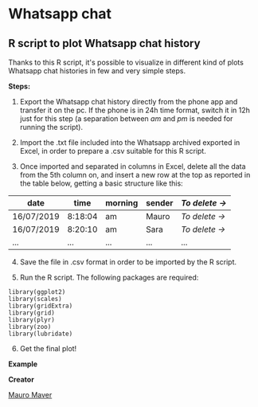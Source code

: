 # Whatsapp chat
## R script to plot Whatsapp chat history

Thanks to this R script, it's possible to visualize in different kind of plots Whatsapp chat histories in few and very simple steps.

**Steps:**

   1. Export the Whatsapp chat history directly from the phone app and transfer it on the pc. If the phone is in 24h time format, switch it in 12h just for this step (a separation between *am* and *pm* is needed for running the script).

   2. Import the .txt file included into the Whatsapp archived exported in Excel, in order to prepare a .csv suitable for this R script.

   3. Once imported and separated in columns in Excel, delete all the data from the 5th column on, and insert a new row at the top as reported in the table below, getting a basic structure like this:

date  | time  | morning | sender | *To delete  ->*
--|--|--|--|--
16/07/2019  | 8:18:04  | am | Mauro | *To delete  ->*
16/07/2019  | 8:20:10  | am | Sara | *To delete  ->*
...  |...   |...   |...  |...

   4. Save the file in .csv format in order to be imported by the R script.

   5. Run the R script. The following packages are required:

```
library(ggplot2)
library(scales)
library(gridExtra)
library(grid)
library(plyr)
library(zoo)
library(lubridate)
```

   6. Get the final plot!

**Example**


**Creator**

[Mauro Maver](https://github.com/stramon1um)
